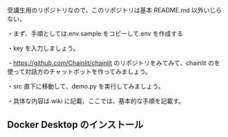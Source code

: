 受講生用のリポジトリなので、このリポジトリは基本 README.md 以外いじらない。

・まず、手順としては.env.sample をコピーして.env を作成する

・key を入力しましょう。

・https://github.com/Chainlit/chainlit のリポジトリをみてみて、chainlit のを使って対話方のチャットボットを作ってみましょう。

・src 直下に移動して、demo.py を実行してみましょう。

・具体な内容は wiki に記載、ここでは、基本的な手順を記載す。

## Docker Desktop のインストール
